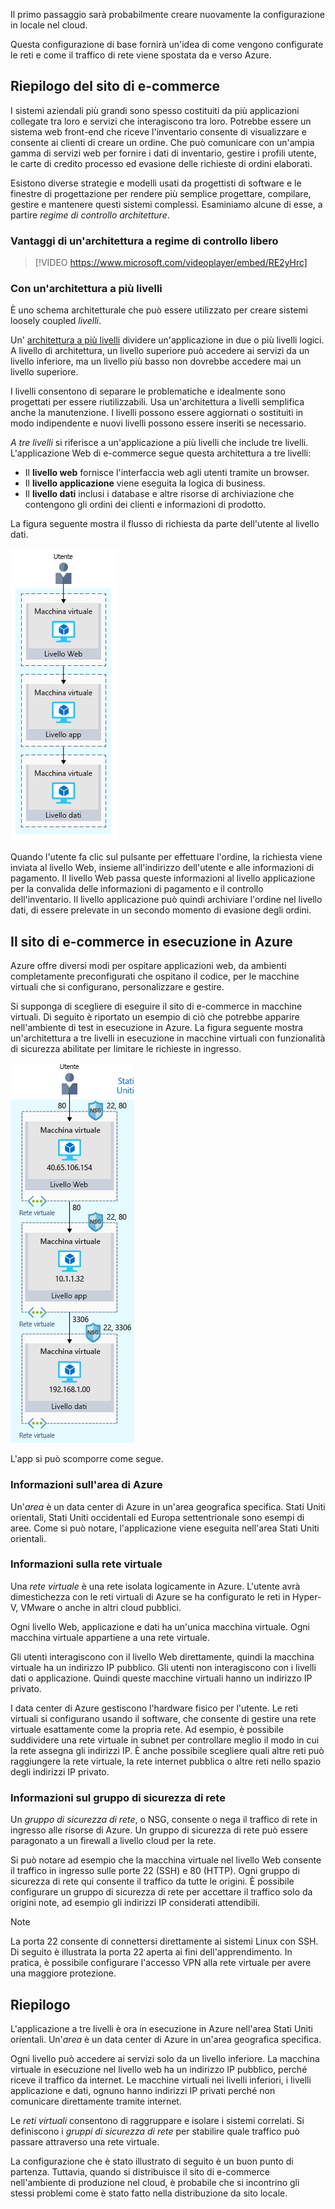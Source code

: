 Il primo passaggio sarà probabilmente creare nuovamente la configurazione in locale nel cloud.

Questa configurazione di base fornirà un'idea di come vengono configurate le reti e come il traffico di rete viene spostata da e verso Azure.

## <a name="your-e-commerce-site-at-a-glance"></a>Riepilogo del sito di e-commerce

I sistemi aziendali più grandi sono spesso costituiti da più applicazioni collegate tra loro e servizi che interagiscono tra loro. Potrebbe essere un sistema web front-end che riceve l'inventario consente di visualizzare e consente ai clienti di creare un ordine. Che può comunicare con un'ampia gamma di servizi web per fornire i dati di inventario, gestire i profili utente, le carte di credito processo ed evasione delle richieste di ordini elaborati.

Esistono diverse strategie e modelli usati da progettisti di software e le finestre di progettazione per rendere più semplice progettare, compilare, gestire e mantenere questi sistemi complessi. Esaminiamo alcune di esse, a partire _regime di controllo architetture_.

### <a name="benefits-of-a-loosely-coupled-architecture"></a>Vantaggi di un'architettura a regime di controllo libero

> [!VIDEO https://www.microsoft.com/videoplayer/embed/RE2yHrc]

### <a name="using-an-n-tier-architecture"></a>Con un'architettura a più livelli

È uno schema architetturale che può essere utilizzato per creare sistemi loosely coupled _livelli_.

Un' [architettura a più livelli](https://docs.microsoft.com/azure/architecture/guide/architecture-styles/n-tier) dividere un'applicazione in due o più livelli logici. A livello di architettura, un livello superiore può accedere ai servizi da un livello inferiore, ma un livello più basso non dovrebbe accedere mai un livello superiore.

I livelli consentono di separare le problematiche e idealmente sono progettati per essere riutilizzabili. Usa un'architettura a livelli semplifica anche la manutenzione. I livelli possono essere aggiornati o sostituiti in modo indipendente e nuovi livelli possono essere inseriti se necessario.

_A tre livelli_ si riferisce a un'applicazione a più livelli che include tre livelli. L'applicazione Web di e-commerce segue questa architettura a tre livelli:

* Il **livello web** fornisce l'interfaccia web agli utenti tramite un browser.
* Il **livello applicazione** viene eseguita la logica di business.
* Il **livello dati** inclusi i database e altre risorse di archiviazione che contengono gli ordini dei clienti e informazioni di prodotto.

La figura seguente mostra il flusso di richiesta da parte dell'utente al livello dati.

![Un'illustrazione che mostra un'architettura a tre livelli in cui ogni livello è ospitato in una macchina virtuale dedicata.](../media/2-three-tier.png)

Quando l'utente fa clic sul pulsante per effettuare l'ordine, la richiesta viene inviata al livello Web, insieme all'indirizzo dell'utente e alle informazioni di pagamento. Il livello Web passa queste informazioni al livello applicazione per la convalida delle informazioni di pagamento e il controllo dell'inventario. Il livello applicazione può quindi archiviare l'ordine nel livello dati, di essere prelevate in un secondo momento di evasione degli ordini.

## <a name="your-e-commerce-site-running-on-azure"></a>Il sito di e-commerce in esecuzione in Azure

Azure offre diversi modi per ospitare applicazioni web, da ambienti completamente preconfigurati che ospitano il codice, per le macchine virtuali che si configurano, personalizzare e gestire.

Si supponga di scegliere di eseguire il sito di e-commerce in macchine virtuali. Di seguito è riportato un esempio di ciò che potrebbe apparire nell'ambiente di test in esecuzione in Azure. La figura seguente mostra un'architettura a tre livelli in esecuzione in macchine virtuali con funzionalità di sicurezza abilitate per limitare le richieste in ingresso. 

![Un'illustrazione che mostra un'architettura a tre livelli in cui ogni livello è in esecuzione in una macchina virtuale separata. Ogni macchina virtuale è etichettato con il relativo indirizzo IP e si trova all'interno di una propria rete virtuale. Ogni rete virtuale dispone di un gruppo di sicurezza di rete in cui sono elencate le porte aperte.](../media/2-test-deployment.png)

L'app si può scomporre come segue.

### <a name="what-is-an-azure-region"></a>Informazioni sull'area di Azure

Un'_area_ è un data center di Azure in un'area geografica specifica. Stati Uniti orientali, Stati Uniti occidentali ed Europa settentrionale sono esempi di aree. Come si può notare, l'applicazione viene eseguita nell'area Stati Uniti orientali.

### <a name="what-is-a-virtual-network"></a>Informazioni sulla rete virtuale

Una _rete virtuale_ è una rete isolata logicamente in Azure. L'utente avrà dimestichezza con le reti virtuali di Azure se ha configurato le reti in Hyper-V, VMware o anche in altri cloud pubblici.

Ogni livello Web, applicazione e dati ha un'unica macchina virtuale. Ogni macchina virtuale appartiene a una rete virtuale.

Gli utenti interagiscono con il livello Web direttamente, quindi la macchina virtuale ha un indirizzo IP pubblico. Gli utenti non interagiscono con i livelli dati o applicazione. Quindi queste macchine virtuali hanno un indirizzo IP privato.

I data center di Azure gestiscono l'hardware fisico per l'utente. Le reti virtuali si configurano usando il software, che consente di gestire una rete virtuale esattamente come la propria rete. Ad esempio, è possibile suddividere una rete virtuale in subnet per controllare meglio il modo in cui la rete assegna gli indirizzi IP. È anche possibile scegliere quali altre reti può raggiungere la rete virtuale, la rete internet pubblica o altre reti nello spazio degli indirizzi IP privato.

### <a name="whats-a-network-security-group"></a>Informazioni sul gruppo di sicurezza di rete

Un _gruppo di sicurezza di rete_, o NSG, consente o nega il traffico di rete in ingresso alle risorse di Azure. Un gruppo di sicurezza di rete può essere paragonato a un firewall a livello cloud per la rete.

Si può notare ad esempio che la macchina virtuale nel livello Web consente il traffico in ingresso sulle porte 22 (SSH) e 80 (HTTP). Ogni gruppo di sicurezza di rete qui consente il traffico da tutte le origini. È possibile configurare un gruppo di sicurezza di rete per accettare il traffico solo da origini note, ad esempio gli indirizzi IP considerati attendibili.

> [!NOTE]
> La porta 22 consente di connettersi direttamente ai sistemi Linux con SSH. Di seguito è illustrata la porta 22 aperta ai fini dell'apprendimento. In pratica, è possibile configurare l'accesso VPN alla rete virtuale per avere una maggiore protezione.

## <a name="summary"></a>Riepilogo

L'applicazione a tre livelli è ora in esecuzione in Azure nell'area Stati Uniti orientali. Un'_area_ è un data center di Azure in un'area geografica specifica.

Ogni livello può accedere ai servizi solo da un livello inferiore. La macchina virtuale in esecuzione nel livello web ha un indirizzo IP pubblico, perché riceve il traffico da internet. Le macchine virtuali nei livelli inferiori, i livelli applicazione e dati, ognuno hanno indirizzi IP privati perché non comunicare direttamente tramite internet.

Le _reti virtuali_ consentono di raggruppare e isolare i sistemi correlati. Si definiscono i _gruppi di sicurezza di rete_ per stabilire quale traffico può passare attraverso una rete virtuale.

La configurazione che è stato illustrato di seguito è un buon punto di partenza. Tuttavia, quando si distribuisce il sito di e-commerce nell'ambiente di produzione nel cloud, è probabile che si incontrino gli stessi problemi come è stato fatto nella distribuzione da sito locale.
